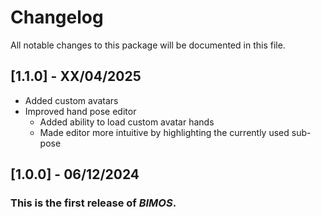 # Changelog
All notable changes to this package will be documented in this file.

## [1.1.0] - XX/04/2025

- Added custom avatars
- Improved hand pose editor
  - Added ability to load custom avatar hands
  - Made editor more intuitive by highlighting the currently used sub-pose

## [1.0.0] - 06/12/2024

### This is the first release of *BIMOS*.
